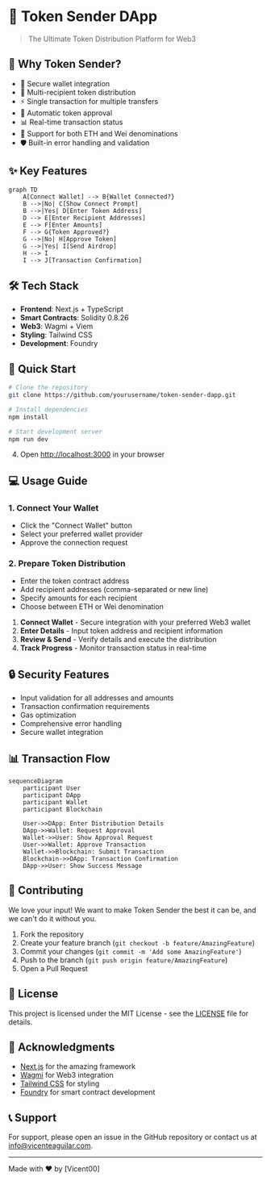 # 🚀 Token Sender DApp

> The Ultimate Token Distribution Platform for Web3

## 🌟 Why Token Sender?

- 🔐 Secure wallet integration
- 💸 Multi-recipient token distribution
- ⚡ Single transaction for multiple transfers
- 🔄 Automatic token approval
- 📊 Real-time transaction status
- 🎯 Support for both ETH and Wei denominations
- 🛡️ Built-in error handling and validation

## ✨ Key Features

```mermaid
graph TD
    A[Connect Wallet] --> B{Wallet Connected?}
    B -->|No| C[Show Connect Prompt]
    B -->|Yes| D[Enter Token Address]
    D --> E[Enter Recipient Addresses]
    E --> F[Enter Amounts]
    F --> G{Token Approved?}
    G -->|No| H[Approve Token]
    G -->|Yes| I[Send Airdrop]
    H --> I
    I --> J[Transaction Confirmation]
```

## 🛠️ Tech Stack

- **Frontend**: Next.js + TypeScript
- **Smart Contracts**: Solidity 0.8.26
- **Web3**: Wagmi + Viem
- **Styling**: Tailwind CSS
- **Development**: Foundry

## 🚀 Quick Start

```bash
# Clone the repository
git clone https://github.com/yourusername/token-sender-dapp.git

# Install dependencies
npm install

# Start development server
npm run dev
```

4. Open [http://localhost:3000](http://localhost:3000) in your browser

## 💻 Usage Guide

### 1. Connect Your Wallet
- Click the "Connect Wallet" button
- Select your preferred wallet provider
- Approve the connection request

### 2. Prepare Token Distribution
- Enter the token contract address
- Add recipient addresses (comma-separated or new line)
- Specify amounts for each recipient
- Choose between ETH or Wei denomination

1. **Connect Wallet** - Secure integration with your preferred Web3 wallet
2. **Enter Details** - Input token address and recipient information
3. **Review & Send** - Verify details and execute the distribution
4. **Track Progress** - Monitor transaction status in real-time

## 🔒 Security Features

- Input validation for all addresses and amounts
- Transaction confirmation requirements
- Gas optimization
- Comprehensive error handling
- Secure wallet integration

## 📊 Transaction Flow

```mermaid
sequenceDiagram
    participant User
    participant DApp
    participant Wallet
    participant Blockchain
    
    User->>DApp: Enter Distribution Details
    DApp->>Wallet: Request Approval
    Wallet->>User: Show Approval Request
    User->>Wallet: Approve Transaction
    Wallet->>Blockchain: Submit Transaction
    Blockchain->>DApp: Transaction Confirmation
    DApp->>User: Show Success Message
```

## 🤝 Contributing

We love your input! We want to make Token Sender the best it can be, and we can't do it without you.

1. Fork the repository
2. Create your feature branch (`git checkout -b feature/AmazingFeature`)
3. Commit your changes (`git commit -m 'Add some AmazingFeature'`)
4. Push to the branch (`git push origin feature/AmazingFeature`)
5. Open a Pull Request

## 📝 License

This project is licensed under the MIT License - see the [LICENSE](LICENSE) file for details.

## 🙏 Acknowledgments

- [Next.js](https://nextjs.org/) for the amazing framework
- [Wagmi](https://wagmi.sh/) for Web3 integration
- [Tailwind CSS](https://tailwindcss.com/) for styling
- [Foundry](https://book.getfoundry.sh/) for smart contract development

## 📞 Support

For support, please open an issue in the GitHub repository or contact us at [info@vicenteaguilar.com](mailto:info@vicenteaguilar.com).

---

Made with ❤️ by [Vicent00]

